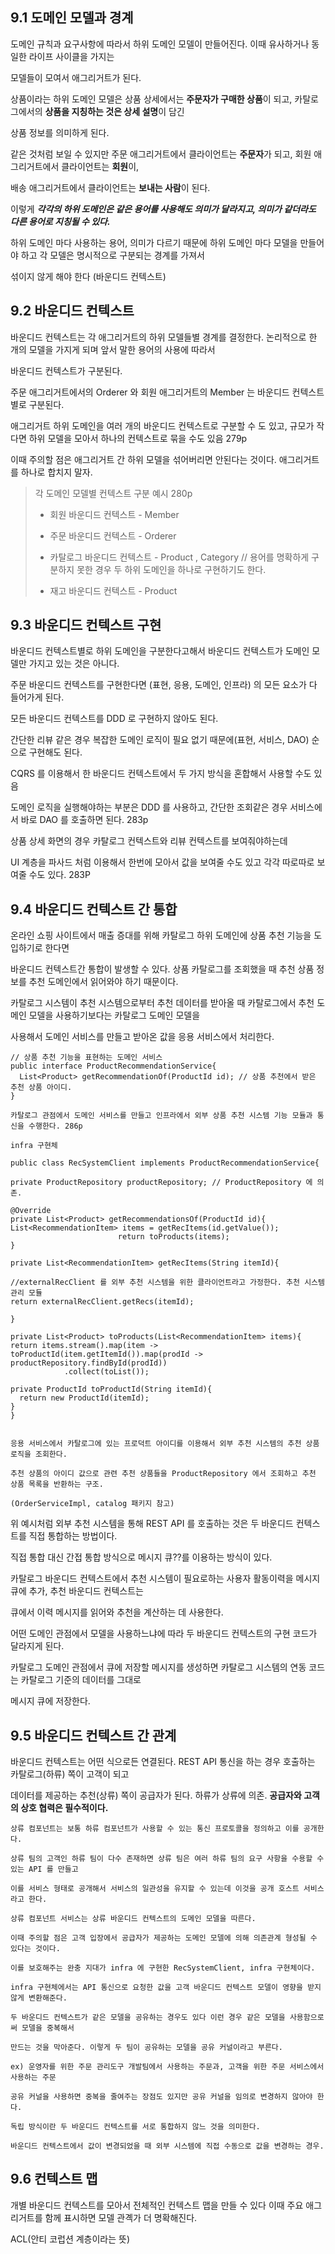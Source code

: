 ## 9.1 도메인 모델과 경계

도메인 규칙과 요구사항에 따라서 하위 도메인 모델이 만들어진다. 이때 유사하거나 동일한 라이프 사이클을 가지는 

모델들이 모여서 애그리거트가 된다.

상품이라는 하위 도메인 모델은 상품 상세에서는 **주문자가 구매한 상품**이 되고, 카탈로그에서의 **상품을 지칭하는 것은 상세 설명**이 담긴 

상품 정보를 의미하게 된다.

같은 것처럼 보일 수 있지만 주문 애그리거트에서 클라이언트는 **주문자**가 되고, 회원 애그리거트에서 클라이언트는 **회원**이, 

배송 애그리거트에서 클라이언트는 **보내는 사람**이 된다.

이렇게 ***각각의 하위 도메인은 같은 용어를 사용해도 의미가 달라지고, 의미가 같더라도 다른 용어로 지칭될 수 있다.***

하위 도메인 마다 사용하는 용어, 의미가 다르기 때문에 하위 도메인 마다 모델을 만들어야 하고 각 모델은 명시적으로 구분되는 경계를 가져서

섞이지 않게 해야 한다 (바운디드 컨텍스트)

## 9.2 바운디드 컨텍스트

바운디드 컨텍스트는 각 애그리거트의 하위 모델들별 경계를 결정한다. 논리적으로 한 개의 모델을 가지게 되며 앞서 말한 용어의 사용에 따라서

바운디드 컨텍스트가 구분된다.

주문 애그리거트에서의 Orderer 와 회원 애그리거트의 Member 는 바운디드 컨텍스트별로 구분된다.

애그리거트 하위 도메인을 여러 개의 바운디드 컨텍스트로 구분할 수 도 있고, 규모가 작다면 하위 모델을 모아서 하나의 컨텍스트로 묶을 수도 있음 279p

이때 주의할 점은 애그리거트 간 하위 모델을 섞어버리면 안된다는 것이다. 애그리거트를 하나로 합치지 말자.

> 각 도메인 모델별 컨텍스트 구분 예시 280p
>
>* 회원 바운디드 컨텍스트 - Member<root>
>
>* 주문 바운디드 컨텍스트 - Orderer<value>  
>  
>* 카탈로그 바운디드 컨텍스트 - Product<root> , Category<root> // 용어를 명확하게 구분하지 못한 경우 두 하위 도메인을 하나로 구현하기도 한다.
>  
>* 재고 바운디드 컨텍스트 - Product<root>

  
## 9.3 바운디드 컨텍스트 구현
  
바운디드 컨텍스트별로 하위 도메인을 구분한다고해서 바운디드 컨텍스트가 도메인 모델만 가지고 있는 것은 아니다.
  
주문 바운디드 컨텍스트를 구현한다면 (표현, 응용, 도메인, 인프라) 의 모든 요소가 다 들어가게 된다.

모든 바운디드 컨텍스트를 DDD 로 구현하지 않아도 된다.

간단한 리뷰 같은 경우 복잡한 도메인 로직이 필요 없기 때문에(표현, 서비스, DAO) 순으로 구현해도 된다.
  
CQRS 를 이용해서 한 바운디드 컨텍스트에서 두 가지 방식을 혼합해서 사용할 수도 있음

도메인 로직을 실행해야하는 부분은 DDD 를 사용하고, 간단한 조회같은 경우 서비스에서 바로 DAO 를 호출하면 된다. 283p

상품 상세 화면의 경우 카탈로그 컨텍스트와 리뷰 컨텍스트를 보여줘야하는데
  
UI 계층을 파사드 처럼 이용해서 한번에 모아서 값을 보여줄 수도 있고 각각 따로따로 보여줄 수도 있다. 283P
  
  
## 9.4 바운디드 컨텍스트 간 통합
  
온라인 쇼핑 사이트에서 매출 증대를 위해 카탈로그 하위 도메인에 상품 추천 기능을 도입하기로 한다면 
  
바운디드 컨텍스트간 통합이 발생할 수 있다. 상품 카탈로그를 조회했을 때 추천 상품 정보를 추천 도메인에서 읽어와야 하기 때문이다.  
  
카탈로그 시스템이 추천 시스템으로부터 추천 데이터를 받아올 때 카탈로그에서 추천 도메인 모델을 사용하기보다는 카탈로그 도메인 모델을
  
  사용해서 도메인 서비스를 만들고 받아온 값을 응용 서비스에서 처리한다.
  
  ```
  // 상품 추천 기능을 표현하는 도메인 서비스
  public interface ProductRecommendationService{
    List<Product> getRecommendationOf(ProductId id); // 상품 추천에서 받은 추천 상품 아이디.
  }
  
  카탈로그 관점에서 도메인 서비스를 만들고 인프라에서 외부 상품 추천 시스템 기능 모듈과 통신을 수행한다. 286p
  ```
 
  ```
  infra 구현체
  
  public class RecSystemClient implements ProductRecommendationService{
  
  private ProductRepository productRepository; // ProductRepository 에 의존.
  
  @Override
  private List<Product> getRecommendationsOf(ProductId id){
  List<RecommendationItem> items = getRecItems(id.getValue());
                          return toProducts(items);
  }
  
  private List<RecommendationItem> getRecItems(String itemId){
  
  //externalRecClient 를 외부 추천 시스템을 위한 클라이언트라고 가정한다. 추천 시스템 관리 모듈
  return externalRecClient.getRecs(itemId); 
  
  }
  
  private List<Product> toProducts(List<RecommendationItem> items){
  return items.stream().map(item -> toProductId(item.getItemId()).map(prodId -> productRepository.findById(prodId))
              .collect(toList());
  
  private ProductId toProductId(String itemId){
    return new ProductId(itemId);
  }
  }
  
  
  응용 서비스에서 카탈로그에 있는 프로덕트 아이디를 이용해서 외부 추천 시스템의 추천 상품 로직을 조회한다.
  
  추천 상품의 아이디 값으로 관련 추천 상품들을 ProductRepository 에서 조회하고 추천 상품 목록을 반환하는 구조.
  
  (OrderServiceImpl, catalog 패키지 참고)
  
  ```
  
  위 예시처럼 외부 추천 시스템을 통해 REST API 를 호출하는 것은 두 바운디드 컨텍스트를 직접 통합하는 방법이다.
  
  직접 통합 대신 간접 통합 방식으로 메시지 큐??를 이용하는 방식이 있다.
  
  카탈로그 바운디드 컨텍스트에서 추천 시스템이 필요로하는 사용자 활동이력을 메시지 큐에 추가, 추천 바운디드 컨텍스트는
  
  큐에서 이력 메시지를 읽어와 추천을 계산하는 데 사용한다.
  
  어떤 도메인 관점에서 모델을 사용하느냐에 따라 두 바운디드 컨텍스트의 구현 코드가 달라지게 된다.
  
  카탈로그 도메인 관점에서 큐에 저장할 메시지를 생성하면 카탈로그 시스템의 연동 코드는 카탈로그 기준의 데이터를 그대로 
  
  메시지 큐에 저장한다.
  
  
  ## 9.5 바운디드 컨텍스트 간 관계
  
  바운디드 컨텍스트는 어떤 식으로든 연결된다. REST API 통신을 하는 경우 호출하는 카탈로그(하류) 쪽이 고객이 되고
  
  데이터를 제공하는 추천(상류) 쪽이 공급자가 된다. 하류가 상류에 의존. **공급자와 고객의 상호 협력은 필수적이다.**
  
  ```
  상류 컴포넌트는 보통 하류 컴포넌트가 사용할 수 있는 통신 프로토콜을 정의하고 이를 공개한다.
  
  상류 팀의 고객인 하류 팀이 다수 존재하면 상류 팀은 여러 하류 팀의 요구 사항을 수용할 수 있는 API 를 만들고
  
  이를 서비스 형태로 공개해서 서비스의 일관성을 유지할 수 있는데 이것을 공개 호스트 서비스라고 한다.
  
  상류 컴포넌트 서비스는 상류 바운디드 컨텍스트의 도메인 모델을 따른다.
  
  이때 주의할 점은 고객 입장에서 공급자가 제공하는 도메인 모델에 의해 의존관계 형성될 수 있다는 것이다.
  
  이를 보호해주는 완충 지대가 infra 에 구현한 RecSystemClient, infra 구현체이다. 
  
  infra 구현체에서는 API 통신으로 요청한 값을 고객 바운디드 컨텍스트 모델이 영향을 받지 않게 변환해준다. 
  ```
  
  ```
  두 바운디드 컨텍스트가 같은 모델을 공유하는 경우도 있다 이런 경우 같은 모델을 사용함으로써 모델을 중복해서
  
  만드는 것을 막아준다. 이렇게 두 팀이 공유하는 모델을 공유 커널이라고 부른다.
  
  ex) 운영자를 위한 주문 관리도구 개발팀에서 사용하는 주문과, 고객을 위한 주문 서비스에서 사용하는 주문
 
  공유 커널을 사용하면 중복을 줄여주는 장점도 있지만 공유 커널을 임의로 변경하지 않아야 한다.
  ```
  
  
  ```
  독립 방식이란 두 바운디드 컨텍스트를 서로 통합하지 않느 것을 의미한다.
  
  바운디드 컨텍스트에서 값이 변경되었을 때 외부 시스템에 직접 수동으로 값을 변경하는 경우.
   ```
  
## 9.6 컨텍스트 맵                                        
                                          
개별 바운디드 컨텍스트를 모아서 전체적인 컨텍스트 맵을 만들 수 있다 이때 주요 애그리거트를 함께 표시하면 모델 관곅가 더 명확해진다. 
  
 ACL(안티 코럽션 계층이라는 뜻)
